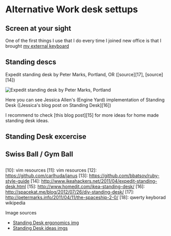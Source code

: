 # Alternative Work desk settups


## Screen at your sight

One of the first things I use  that I do every time I joined new office
is that I brought [my external keyboard][1]


## Standing descs

Expedit standing desk by Peter Marks, Portland, OR ([source][17], [source][14])

![Expedit standing desk by Peter Marks, Portland](https://raw.githubusercontent.com/equivalent/scrapbook2/master/assets/images/2016/expedit-standing-desk.jpg)

Here you can see Jessica Allen's (Engine Yard) implementation of
Standing Desk ([Jessica's blog post on Standing Desk][16]) 

I recommend to check [this blog post][15] for more ideas for home made
standing desk ideas.


## Standing Desk excercise



## Swiss Ball / Gym Ball

## 


[1]: vim
[2]: https://github.com/equivalent/scrapbook2/blob/master/archive/web-developer-productivity/ep-1-split-keyboards.md
[3]: https://en.wikipedia.org/wiki/Soldering
[4]: https://en.wikipedia.org/wiki/Human_multitasking#The_brain.27s_role
[5]: https://en.wikipedia.org/wiki/Dvorak_Simplified_Keyboard
[6]: https://en.wikipedia.org/wiki/Dvorak_Simplified_Keyboard#History
[7]: http://www.kaufmann.no/roland/dvorak/
[8]: emacs
[9]: sublime
[10]: vim resources
[11]: vim resources
[12]: https://github.com/carlhuda/janus
[13]: https://github.com/bbatsov/ruby-style-guide
[14]: http://www.ikeahackers.net/2011/04/expedit-standing-desk.html
[15]: http://www.homedit.com/ikea-standing-desk/
[16]: http://spacekat.me/blog/2012/07/26/diy-standing-desk/
[17]: http://petermarks.info/2011/04/11/the-spaceship-2-0/
[18]: qwerty keyborad wikipedia



[101]: https://raw.githubusercontent.com/equivalent/scrapbook2/master/assets/images/2016/ten-finger-typing.png 'Original Wikipedia'
[102]: https://raw.githubusercontent.com/equivalent/scrapbook2/master/assets/images/2016/dvorak-layout.png

Image sources

* [Standing Desk ergonomics img](http://fitness.stackexchange.com/questions/9660/proper-ergonomics-for-a-standing-desk)
* [Standing Desk ideas imgs](http://www.homedit.com/ikea-standing-desk/)




